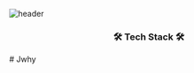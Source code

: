 ![header](https://capsule-render.vercel.app/api?type=slice&color=auto&height=300&section=header&text=Jwhy&fontSize=90)
<h3 align="center">🛠 Tech Stack 🛠</h3>
# Jwhy
